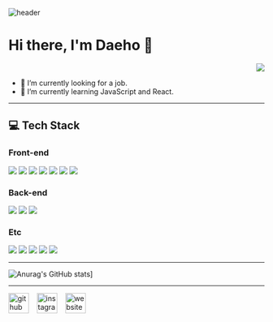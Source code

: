 ![header](https://capsule-render.vercel.app/api?type=wave&color=gradient&height=250&text=Hi&nbsp;there&nbsp;👋&fontSize=90&fontAlignY=35)
# Hi there, I'm Daeho 👋 
  

<div align=right> 
  
  ![](https://komarev.com/ghpvc/?username=ingdaeho&color=green&label=PROFILE+VIEWS)
  
</div>

- 🔭 I’m currently looking for a job. 
- 🌱 I’m currently learning JavaScript and React.

---

## :computer: Tech Stack
### Front-end 
<img src="https://img.shields.io/badge/JavaScript-F7DF1E?logo=JavaScript&logoColor=black"/> <img src="https://img.shields.io/badge/React-61DAFB?logo=React&logoColor=black"/> <img src="https://img.shields.io/badge/Redux-764ABC?logo=Redux&logoColor=white"/> <img src="https://img.shields.io/badge/styled&#8211;components-DB7093?logo=styled-components&logoColor=white"/> <img src="https://img.shields.io/badge/Sass-CC6699?logo=Sass&logoColor=white"/> <img src="https://img.shields.io/badge/HTML5-E34F26?logo=HTML5&logoColor=white"/> <img src="https://img.shields.io/badge/CSS-1572B6?logo=CSS3&logoColor=white"/>

### Back-end
<img src="https://img.shields.io/badge/Node.js-339933?logo=Node.js&logoColor=white"/> <img src="https://img.shields.io/badge/Express-000000?logo=Express&logoColor=white"/> <img src="https://img.shields.io/badge/MySQL-4479A1?logo=MySQL&logoColor=white"/>

### Etc
<img src="https://img.shields.io/badge/Git-F05032?logo=Git&logoColor=white"/> <img src="https://img.shields.io/badge/GitHub-181717?logo=GitHub&logoColor=white"/> <img src="https://img.shields.io/badge/Notion-000000?logo=Notion&logoColor=white"/>
 <img src="https://img.shields.io/badge/Slack-4A154B?logo=Slack&logoColor=white"/> <img src="https://img.shields.io/badge/Trello-0079BF?logo=Trello&logoColor=white"/>


---

![Anurag's GitHub stats](https://github-readme-stats.vercel.app/api?username=ingdaeho&theme=merko&show_icons=true)]


---
[<img src='https://cdn.jsdelivr.net/npm/simple-icons@3.0.1/icons/github.svg' alt='github' height='40'>](https://github.com/ingdaeho) &nbsp;&nbsp; [<img src='https://cdn.jsdelivr.net/npm/simple-icons@3.0.1/icons/instagram.svg' alt='instagram' height='40'>](https://www.instagram.com/https://www.instagram.com/daehoieem//) &nbsp;&nbsp; [<img src='https://cdn.jsdelivr.net/npm/simple-icons@3.0.1/icons/icloud.svg' alt='website' height='40'>](https://velog.io/@ingdaeho)  
